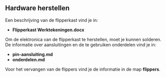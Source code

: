 ## Hardware herstellen

Een beschrijving van de flipperkast vind je in:
* **Flipperkast Werktekeningen.docx**

Om de elektronica van de flipperkast te herstellen, moet je kunnen solderen.
De informatie over aansluitingen en de te gebruiken onderdelen vind je in:
* **pin-aansluiting.md**
* **onderdelen.md**

Voor het vervangen van de flippers vind je de informatie in de map **flippers**.
